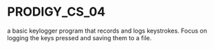 # PRODIGY_CS_04
a basic keylogger program that records and logs keystrokes. Focus on logging the keys pressed and saving them to a file.
